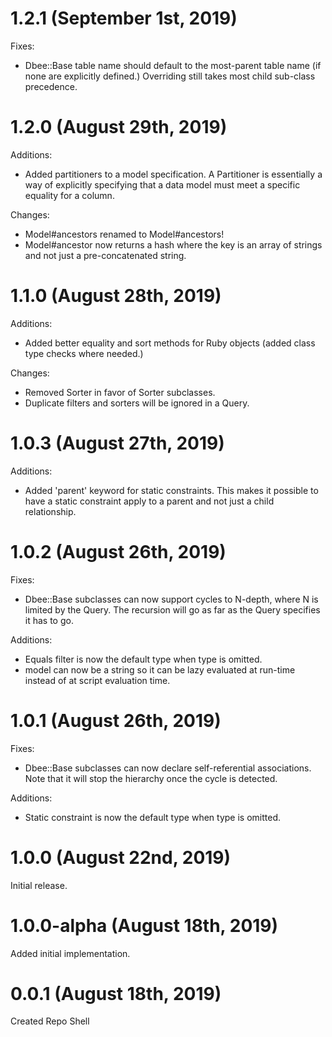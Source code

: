 # 1.2.1 (September 1st, 2019)

Fixes:

* Dbee::Base table name should default to the most-parent table name (if none are explicitly defined.)  Overriding still takes most child sub-class precedence.

# 1.2.0 (August 29th, 2019)

Additions:

* Added partitioners to a model specification.  A Partitioner is essentially a way of explicitly specifying that a data model must meet a specific equality for a column.

Changes:

* Model#ancestors renamed to Model#ancestors!
* Model#ancestor now returns a hash where the key is an array of strings and not just a pre-concatenated string.

# 1.1.0 (August 28th, 2019)

Additions:

* Added better equality and sort methods for Ruby objects (added class type checks where needed.)

Changes:

* Removed Sorter in favor of Sorter subclasses.
* Duplicate filters and sorters will be ignored in a Query.

# 1.0.3 (August 27th, 2019)

Additions:

* Added 'parent' keyword for static constraints.  This makes it possible to have a static constraint apply to a parent and not just a child relationship.

# 1.0.2 (August 26th, 2019)

Fixes:

* Dbee::Base subclasses can now support cycles to N-depth, where N is limited by the Query.  The recursion will go as far as the Query specifies it has to go.

Additions:

* Equals filter is now the default type when type is omitted.
* model can now be a string so it can be lazy evaluated at run-time instead of at script evaluation time.

# 1.0.1 (August 26th, 2019)

Fixes:

* Dbee::Base subclasses can now declare self-referential associations.  Note that it will stop the hierarchy once the cycle is detected.

Additions:

* Static constraint is now the default type when type is omitted.

# 1.0.0 (August 22nd, 2019)

Initial release.

# 1.0.0-alpha (August 18th, 2019)

Added initial implementation.

# 0.0.1 (August 18th, 2019)

Created Repo Shell
